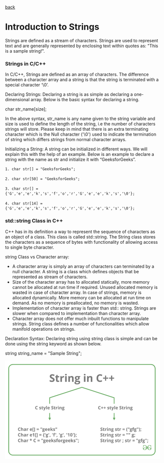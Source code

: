 [back](./../readme.md)

# Introduction to Strings

Strings are defined as a stream of characters. Strings are used to represent text and are generally represented by enclosing text within quotes as: "This is a sample string!".

### Strings in C/C++

In C/C++, Strings are defined as an array of characters. The difference between a character array and a string is that the string is terminated with a special character ‘\0’.

Declaring Strings: Declaring a string is as simple as declaring a one-dimensional array. Below is the basic syntax for declaring a string.

char str_name[size];

In the above syntax, str_name is any name given to the string variable and size is used to define the length of the string, i.e the number of characters strings will store. Please keep in mind that there is an extra terminating character which is the Null character ('\0') used to indicate the termination of string which differs strings from normal character arrays.

Initializing a String: A string can be initialized in different ways. We will explain this with the help of an example. Below is an example to declare a string with the name as str and initialize it with “GeeksforGeeks”.

    1. char str[] = "GeeksforGeeks";

    2. char str[50] = "GeeksforGeeks";

    3. char str[] = {'G','e','e','k','s','f','o','r','G','e','e','k','s','\0'};

    4. char str[14] = {'G','e','e','k','s','f','o','r','G','e','e','k','s','\0'};

### std::string Class in C++

C++ has in its definition a way to represent the sequence of characters as an object of a class. This class is called std::string. The String class stores the characters as a sequence of bytes with functionality of allowing access to single byte character.

string Class vs Character array:

- A character array is simply an array of characters can terminated by a null character. A string is a class which defines objects that be represented as stream of characters.
- Size of the character array has to allocated statically, more memory cannot be allocated at run time if required. Unused allocated memory is wasted in case of character array. In case of strings, memory is allocated dynamically. More memory can be allocated at run time on demand. As no memory is preallocated, no memory is wasted.
- Implementation of character array is faster than std:: string. Strings are slower when compared to implementation than character array.
- Character array does not offer much inbuilt functions to manipulate strings. String class defines a number of functionalities which allow manifold operations on strings.

Declaration Syntax: Declaring string using string class is simple and can be done using the string keyword as shown below.

string string_name = "Sample String";

![Alt text](StringInC.png)
